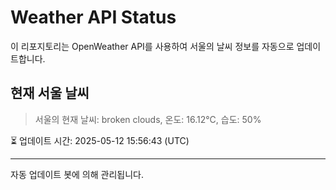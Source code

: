 
# Weather API Status

이 리포지토리는 OpenWeather API를 사용하여 서울의 날씨 정보를 자동으로 업데이트합니다.

## 현재 서울 날씨
> 서울의 현재 날씨: broken clouds, 온도: 16.12°C, 습도: 50%

⏳ 업데이트 시간: 2025-05-12 15:56:43 (UTC)

---
자동 업데이트 봇에 의해 관리됩니다.
